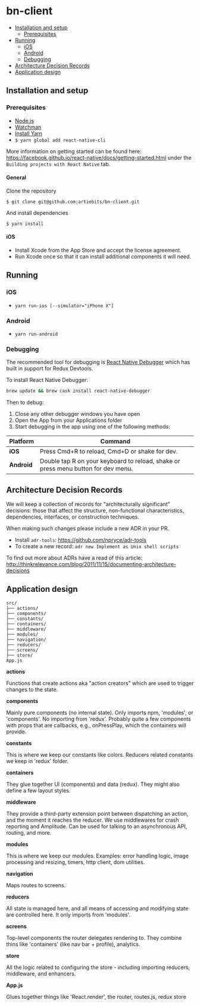 # bn-client

- [Installation and setup](#installation-and-setup)
  - [Prerequisites](#prerequisites)
- [Running](#running)
  - [iOS](#ios)
  - [Android](#android)
  - [Debugging](#debugging)
- [Architecture Decision Records](#architecture-decision-records)
- [Application design](#application-design)

## Installation and setup

### Prerequisites

- [Node.js](https://nodejs.org/en/download/)
- [Watchman](https://facebook.github.io/watchman/docs/install.html)
- [Install Yarn](https://yarnpkg.com/en/docs/install)
- `$ yarn global add react-native-cli`

More information on getting started can be found here: https://facebook.github.io/react-native/docs/getting-started.html under the `Building projects with React Native` tab.

#### General

Clone the repository

`$ git clone git@github.com:artiebits/bn-client.git`

And install dependencies

`$ yarn install`

#### iOS

- Install Xcode from the App Store and accept the license agreement.
- Run Xcode once so that it can install additional components it will need.

## Running

### iOS

- `yarn run-ios [--simulator="iPhone X"]`

### Android

- `yarn run-android`

### Debugging

The recommended tool for debugging is [React Native Debugger](https://github.com/jhen0409/react-native-debugger) which has built in support for Redux Devtools.

To install React Native Debugger:

```bash
brew update && brew cask install react-native-debugger
```

Then to debug:

1.  Close any other debugger windows you have open
1.  Open the App from your Applications folder
1.  Start debugging in the app using one of the following methods:

| Platform    | Command                                                                           |
| ----------- | --------------------------------------------------------------------------------- |
| **iOS**     | Press Cmd+R to reload, Cmd+D or shake for dev.                                    |
| **Android** | Double tap R on your keyboard to reload, shake or press menu button for dev menu. |

## Architecture Decision Records

We will keep a collection of records for "architecturally significant" decisions: those that affect the structure, non-functional characteristics, dependencies, interfaces, or construction techniques.

When making such changes please include a new ADR in your PR.

- Install `adr-tools`: https://github.com/npryce/adr-tools
- To create a new record: `adr new Implement as Unix shell scripts`

To find out more about ADRs have a read of this article: http://thinkrelevance.com/blog/2011/11/15/documenting-architecture-decisions

## Application design

```
src/
├── actions/
├── components/
├── constants/
├── containers/
├── middleware/
├── modules/
├── navigation/
├── reducers/
├── screens/
├── store/
App.js
```

**actions**

Functions that create actions aka "action creators" which are used to trigger changes to the state.

**components**

Mainly pure components (no internal state). Only imports npm, 'modules', or 'components'. No importing from 'redux'. Probably quite a few components with props that are callbacks, e.g., onPressPlay, which the containers will provide.

**constants**

This is where we keep our constants like colors. Reducers related constants we keep in 'redux' folder.

**containers**

They glue together UI (components) and data (redux). They might also define a few layout styles.

**middleware**

They provide a third-party extension point between dispatching an action, and the moment it reaches the reducer. We use middlewares for crash reporting and Amplitude. Can be used for talking to an asynchronous API, routing, and more.

**modules**

This is where we keep our modules. Examples: error handling logic, image processing and resizing, timers, http client, dom utilities.

**navigation**

Maps routes to screens.

**reducers**

All state is managed here, and all means of accessing and modifying state are controlled here. It only imports from 'modules'.

**screens**

Top-level components the router delegates rendering to. They combine thins like 'containers' (like nav bar + profile), analytics.

**store**

All the logic related to configuring the store - including importing reducers, middleware, and enhancers.

**App.js**

Glues together things like 'React.render', the router, routes.js, redux store
